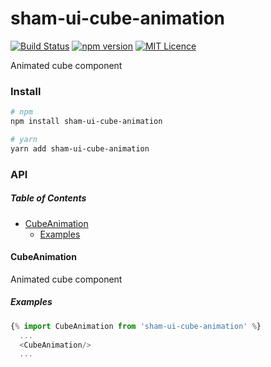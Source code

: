# sham-ui-cube-animation

[![Build Status](https://travis-ci.com/sham-ui/sham-ui-cube-animation.svg?branch=master)](https://travis-ci.com/sham-ui/sham-ui-cube-animation)
[![npm version](https://badge.fury.io/js/sham-ui-cube-animation.svg)](https://badge.fury.io/js/sham-ui-cube-animation)
[![MIT Licence](https://badges.frapsoft.com/os/mit/mit.svg?v=103)](https://opensource.org/licenses/mit-license.php)

Animated cube component

### Install

```bash
# npm
npm install sham-ui-cube-animation
```

```bash
# yarn
yarn add sham-ui-cube-animation
```

### API

<!-- Generated by documentation.js. Update this documentation by updating the source code. -->

##### Table of Contents

-   [CubeAnimation](#cubeanimation)
    -   [Examples](#examples)

#### CubeAnimation

Animated cube component

##### Examples

```javascript
{% import CubeAnimation from 'sham-ui-cube-animation' %}
  ...
  <CubeAnimation/>
  ...
```
